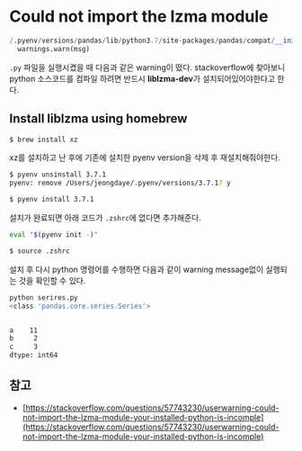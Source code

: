 # Could not import the lzma module

```python
/.pyenv/versions/pandas/lib/python3.7/site-packages/pandas/compat/__init__.py:117: UserWarning: Could not import the lzma module. Your installed Python is incomplete. Attempting to use lzma compression will result in a RuntimeError.
  warnings.warn(msg)
```

`.py` 파일을 실행시켰을 때 다음과 같은 warning이 떴다. stackoverflow에 찾아보니 python 소스코드를 컴파일 하려면 반드시 **liblzma-dev**가 설치되어있어야한다고 한다.

## Install liblzma using homebrew


```bash
$ brew install xz
```

xz를 설치하고 난 후에 기존에 설치한 pyenv version을 삭제 후 재설치해줘야한다.

```bash
$ pyenv unsinstall 3.7.1
pyenv: remove /Users/jeongdaye/.pyenv/versions/3.7.1? y
```

```bash
$ pyenv install 3.7.1
```

설치가 완료되면 아래 코드가 `.zshrc`에 없다면 추가해준다.

```bash
eval "$(pyenv init -)"
```

```bash
$ source .zshrc
```

설치 후 다시 python 명령어를 수행하면 다음과 같이 warning message없이 실행되는 것을 확인할 수 있다.

```bash
python serires.py
<class 'pandas.core.series.Series'>


a    11
b     2
c     3
dtype: int64
```



## 참고

- [https://stackoverflow.com/questions/57743230/userwarning-could-not-import-the-lzma-module-your-installed-python-is-incomple](https://stackoverflow.com/questions/57743230/userwarning-could-not-import-the-lzma-module-your-installed-python-is-incomple)